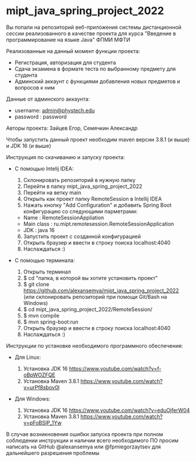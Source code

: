 # mipt_java_spring_project_2022
Вы попали на репозиторий веб-приложения системы дистанционной сессии реализованного в качестве проекта для курса "Введение в программирование на языке Java" ФПМИ МФТИ

Реализованные на данный момент функции проекта:
  - Регистрация, авторизация для студента
  - Сдача экзамена в формате теста по выбранному предмету для студента
  - Админский аккаунт с функциями добавления новых предметов и вопросов к ним

Данные от админского аккаунта:
  - username: admin@phystech.edu
  - password : password

Авторы проекта: Зайцев Егор, Семячкин Александр


Чтобы запустить данный проект необходим maven версии 3.8.1 (и выше) и JDK 16 (и выше)


Инструкция по скачиванию и запуску проекта:
  - С помощью Intelij IDEA: 
    1. Склонировать репозиторий в нужную папку
    2. Перейти в папку mipt_java_spring_project_2022
    3. Перейти на ветку main
    4. Открыть как проект папку RemoteSession в Intellij IDEA
    5. Нажать кнопку "Add Configuration" и добавить Spring Boot конфигурацию со следующими парметрами:
      - Name : RemoteSessionAppliation
      - Main class : ru.mipt.remotesession.RemoteSessionApplication
      - JDK : java 16
    6. Запустить проект с созданной конфигурацией
    7. Открыть браузер и ввести в строку поиска localhost:4040
    8. Наслаждаться :)

  - С помощью терминала:
    1. Открыть терминал
    2. $ cd "папка, в которой вы хотите установить проект"
    3. $ git clone https://github.com/alexansemya/mipt_java_spring_project_2022 (или склонировать репозиторий при помощи Git/Bash на Windows)
    4. $ cd mipt_java_spring_project_2022/RemoteSession/
    5. $ mvn compile
    6. $ mvn spring-boot:run
    7. Открыть браузер и ввести в строку поиска localhost:4040
    8. Наслаждаться :)
 

Инструкции по установке необходимого программного обеспечения:
  - Для Linux:
    1. Установка JDK 16 https://www.youtube.com/watch?v=f-oBpWOZFQE
    2. Установка Maven 3.8.1 https://www.youtube.com/watch?v=urPf8sbov0I
  
  - Для Windows:
    1. Установка JDK 16 https://www.youtube.com/watch?v=eduOjferW04
    2. Установка Maven 3.8.1 https://www.youtube.com/watch?v=pFoBSlP_1Yw

В случае возникновения ошибки запуска проекта при полном соблюдении инструкции и наличии всего необходимого ПО просим написать на GitHub @alexansemya или @fpmiegorzaytsev для дальнейшего разрешения проблемы

